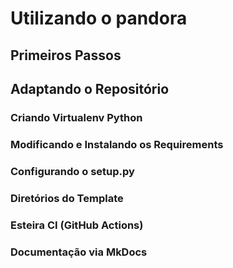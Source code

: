 # Utilizando o pandora

## Primeiros Passos

## Adaptando o Repositório

### Criando Virtualenv Python

### Modificando e Instalando os Requirements

### Configurando o setup.py

### Diretórios do Template

### Esteira CI (GitHub Actions)

### Documentação via MkDocs